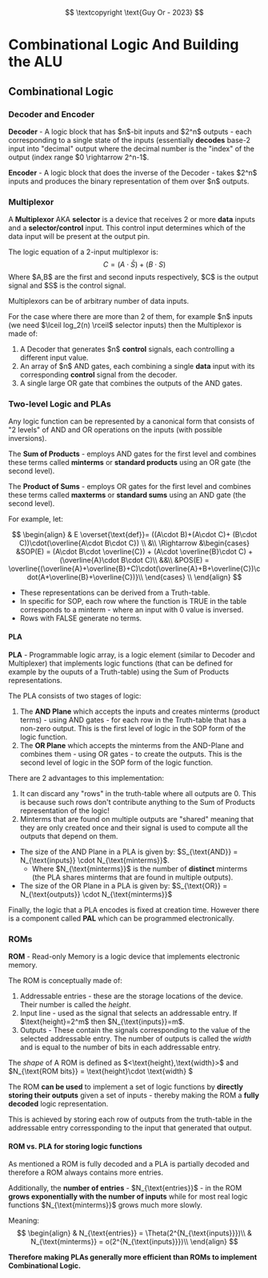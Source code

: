 $$
\textcopyright \text{Guy Or - 2023}
$$
# Combinational Logic And Building the ALU

## Combinational Logic

### Decoder and Encoder
**Decoder** - A logic block that has \$n\$-bit inputs and \$2^n\$ outputs - each corresponding to a single state of the inputs (essentially **decodes** base-2 input into "decimal" output where the decimal number is the "index" of the output (index range \$0 \rightarrow 2^n-1\$.

**Encoder** - A logic block that does the inverse of the Decoder - takes \$2^n\$ inputs and produces the binary representation of them over \$n\$ outputs.

### Multiplexor
A **Multiplexor** AKA **selector** is a device that receives 2 or more **data** inputs and a **selector/control** input. This control input determines which of the data input will be present at the output pin.

The logic equation of a 2-input multiplexor is:
$$
C = (A\cdot \bar{S}) + (B\cdot S)
$$
Where \$A,B\$ are the first and second inputs respectively, \$C\$ is the output signal and \$S\$ is the control signal.

Multiplexors can be of arbitrary number of data inputs.

For the case where there are more than 2 of them, for example \$n\$ inputs (we need \$\lceil log_2(n) \rceil\$ selector inputs) then the Multiplexor is made of:
1) A Decoder that generates \$n\$ **control** signals, each controlling a different input value.
2) An array of \$n\$ AND gates, each combining a single **data** input with its corresponding **control** signal from the decoder.
3) A single large OR gate that combines the outputs of the AND gates.


### Two-level Logic and PLAs

Any logic function can be represented by a canonical form that consists of "2 levels" of AND and OR operations on the inputs (with possible inversions).

The **Sum of Products** - employs AND gates for the first level and combines these terms called **minterms** or **standard products** using an OR gate (the second level).

The **Product of Sums** - employs OR gates for the first level and combines these terms called **maxterms** or **standard sums** using an AND gate (the second level).

For example, let:

$$
\begin{align}
& E \overset{\text{def}}= ((A\cdot B)+(A\cdot C)+ (B\cdot C))\cdot(\overline{A\cdot B\cdot C}) \\
&\\
\Rightarrow
&\begin{cases}
    &SOP(E) = (A\cdot B\cdot \overline{C}) + (A\cdot \overline{B}\cdot C) + (\overline{A}\cdot B\cdot C)\\
    &&\\
    &POS(E) = \overline{(\overline{A}+\overline{B}+C)\cdot(\overline{A}+B+\overline{C})\cdot(A+\overline{B}+\overline{C})}\\
 \end{cases} \\
\end{align}
$$

* These representations can be derived from a Truth-table.
* In specific for SOP, each row where the function is TRUE in the table corresponds to a minterm - where an input with 0 value is inversed.
* Rows with FALSE generate no terms.

#### PLA
**PLA** - Programmable logic array, is a logic element (similar to Decoder and Multiplexer) that implements logic functions (that can be defined for example by the ouputs of a Truth-table) using the Sum of Products representations.

The PLA consists of two stages of logic:
1) The **AND Plane** which accepts the inputs and creates minterms (product terms) - using AND gates - for each row in the Truth-table that has a non-zero output. This is the first level of logic in the SOP form of the logic function.
2) The **OR Plane** which accepts the minterms from the AND-Plane and combines them - using OR gates - to create the outputs. This is the second level of logic in the SOP form of the logic function.

There are 2 advantages to this implementation:
1) It can discard any "rows" in the truth-table where all outputs are 0. This is because such rows don't contribute anything to the Sum of Products representation of the logic!
2) Minterms that are found on multiple outputs are "shared" meaning that they are only created once and their signal is used to compute all the outputs that depend on them.  

* The size of the AND Plane in a PLA is given by: \$S_{\text{AND}} = N_{\text{inputs}} \cdot N_{\text{minterms}}\$.
    * Where \$N_{\text{minterms}}\$ is the number of **distinct** minterms (the PLA shares minterms that are found in multiple outputs).
* The size of the OR Plane in a PLA is given by: \$S_{\text{OR}} = N_{\text{outputs}} \cdot N_{\text{minterms}}\$

Finally, the logic that a PLA encodes is fixed at creation time. However there is a component called **PAL** which can be programmed electronically.

### ROMs

**ROM** - Read-only Memory is a logic device that implements electronic memory.

The ROM is conceptually made of:
1) Addressable entries - these are the storage locations of the device. Their number is called the *height*.
2) Input line - used as the signal that selects an addressable entry. If \$\text{height}=2^m\$ then \$N_{\text{inputs}}=m\$.
3) Outputs - These contain the signals corresponding to the value of the selected addressable entry. The number of outputs is called the *width* and is equal to the number of bits in each addressable entry.

The *shape* of A ROM is defined as \$<\text{height},\text{width}>\$ and \$N_{\text{ROM bits}} = \text{height}\cdot \text{width} \$

The ROM **can be used** to implement a set of logic functions by **directly storing their outputs** given a set of inputs - thereby making the ROM a **fully decoded** logic representation. 

This is achieved by storing each row of outputs from the truth-table in the addressable entry corressponding to the input that generated that output.

#### ROM vs. PLA for storing logic functions
As mentioned a ROM is fully decoded and a PLA is partially decoded and therefore a ROM always contains more entries.

Additionally, the **number of entries** - \$N_{\text{entries}}\$ - in the ROM **grows exponentially with the number of inputs** while for most real logic functions \$N_{\text{minterms}}\$ grows much more slowly.

Meaning:
$$
\begin{align}
& N_{\text{entries}} = \Theta(2^{N_{\text{inputs}}})\\
& N_{\text{minterms}} = o(2^{N_{\text{inputs}}})\\
\end{align}
$$

**Therefore making PLAs generally more efficient than ROMs to implement Combinational Logic.**